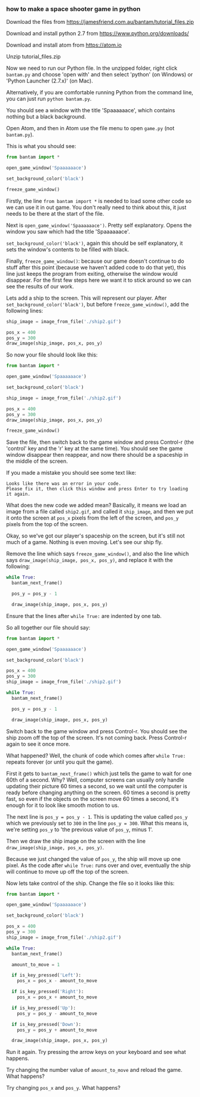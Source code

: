 ### how to make a space shooter game in python

Download the files from https://jamesfriend.com.au/bantam/tutorial_files.zip

Download and install python 2.7 from https://www.python.org/downloads/

Download and install atom from https://atom.io

Unzip tutorial_files.zip

Now we need to run our Python file.
In the unzipped folder, right click `bantam.py` and choose 'open with' and then
select 'python' (on Windows) or 'Python Launcher (2.7.x)' (on Mac).

Alternatively, if you are comfortable running Python from the command line, you
can just run `python bantam.py`.

You should see a window with the title 'Spaaaaaace', which contains nothing but a
black background.

Open Atom, and then in Atom use the file menu to open `game.py` (not `bantam.py`).

This is what you should see:

```python
from bantam import *

open_game_window('Spaaaaaace')

set_background_color('black')

freeze_game_window()
```

Firstly, the line `from bantam import *` is needed to load some other code so
we can use it in out game. You don't really need to think about this, it just
needs to be there at the start of the file.

Next is `open_game_window('Spaaaaaace')`. Pretty self explanatory. Opens the window you saw
which had the title 'Spaaaaaace'.

`set_background_color('black')`, again this should be self explanatory, it sets
the window's contents to be filled with black.

Finally, `freeze_game_window()`: because our game doesn't continue to do stuff
after this point (because we haven't added code to do that yet), this line just
keeps the program from exiting, otherwise the window would disappear. For the
first few steps here we want it to stick around so we can see the results of our
work.


Lets add a ship to the screen. This will represent our player. After
`set_background_color('black')`, but before `freeze_game_window()`, add the
following lines:

```python
ship_image = image_from_file('./ship2.gif')

pos_x = 400
pos_y = 300
draw_image(ship_image, pos_x, pos_y)

```

So now your file should look like this:

```python
from bantam import *

open_game_window('Spaaaaaace')

set_background_color('black')

ship_image = image_from_file('./ship2.gif')

pos_x = 400
pos_y = 300
draw_image(ship_image, pos_x, pos_y)

freeze_game_window()

```

Save the file, then switch back to the game window and press Control-r (the 
'control' key and the 'r' key at the same time). You should see the game window
disappear then reappear, and now there should be a spaceship in the middle of
the screen.

If you made a mistake you should see some text like:

```
Looks like there was an error in your code.
Please fix it, then click this window and press Enter to try loading it again.
```

What does the new code we added mean? Basically, it means we load an image from
a file called `ship2.gif`, and called it `ship_image`, and then we put it
onto the screen at `pos_x` pixels from the left of the screen, and `pos_y`
pixels from the top of the screen.

Okay, so we've got our player's spaceship on the screen, but it's still not much
of a game. Nothing is even moving. Let's see our ship fly.

Remove the line which says `freeze_game_window()`, and also the line which says
`draw_image(ship_image, pos_x, pos_y)`, and replace it with the following:

```python
while True:
  bantam_next_frame()

  pos_y = pos_y - 1

  draw_image(ship_image, pos_x, pos_y)
```

Ensure that the lines after `while True:` are indented by one tab.

So all together our file should say:

```python
from bantam import *

open_game_window('Spaaaaaace')

set_background_color('black')

pos_x = 400
pos_y = 300
ship_image = image_from_file('./ship2.gif')

while True:
  bantam_next_frame()

  pos_y = pos_y - 1

  draw_image(ship_image, pos_x, pos_y)
```

Switch back to the game window and press Control-r. You should see the ship zoom
off the top of the screen. It's not coming back. Press Control-r again to see it
once more.

What happened? Well, the chunk of code which comes after `while True:` repeats
forever (or until you quit the game).

First it gets to `bantam_next_frame()`
which just tells the game to wait for one 60th of a second. Why? Well, computer
screens can usually only handle updating their picture 60 times a second, so we
wait until the computer is ready before changing anything on the screen. 60 times
a second is pretty fast, so even if the objects on the screen move 60 times a
second, it's enough for it to look like smooth motion to us.

The next line is `pos_y = pos_y - 1`. This is updating the value called `pos_y`
which we previously set to `300` in the line `pos_y = 300`. What this means is,
we're setting `pos_y` to 'the previous value of `pos_y`, minus 1'. 

Then we draw the ship image on the screen with the line
`draw_image(ship_image, pos_x, pos_y)`. 

Because we just changed the value of `pos_y`, the ship will move up one pixel.
As the code after `while True:` runs over and over, eventually the ship will
continue to move up off the top of the screen.


Now lets take control of the ship. Change the file so it looks like this:

```python
from bantam import *

open_game_window('Spaaaaaace')

set_background_color('black')

pos_x = 400
pos_y = 300
ship_image = image_from_file('./ship2.gif')

while True:
  bantam_next_frame()

  amount_to_move = 1

  if is_key_pressed('Left'):
    pos_x = pos_x - amount_to_move

  if is_key_pressed('Right'):
    pos_x = pos_x + amount_to_move

  if is_key_pressed('Up'):
    pos_y = pos_y - amount_to_move

  if is_key_pressed('Down'):
    pos_y = pos_y + amount_to_move

  draw_image(ship_image, pos_x, pos_y)

```

Run it again. Try pressing the arrow keys on your keyboard and see what happens.

Try changing the number value of `amount_to_move` and reload the game. What happens?

Try changing `pos_x` and `pos_y`. What happens?

